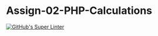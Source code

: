 # Assign-02-PHP-Calculations
[![GitHub's Super Linter](https://github.com/CS20-Programming-SirineC/Assign-02-PHP-Calculations/workflows/GitHub's%20Super%20Linter/badge.svg)](https://github.com/CS20-Programming-SirineC/Assign-02-PHP-Calculations/actions)